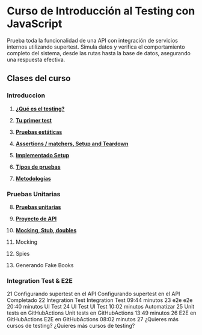 # Curso de Introducción al Testing con JavaScript
Prueba toda la funcionalidad de una API con integración de servicios internos utilizando supertest. Simula datos y verifica el comportamiento completo del sistema, desde las rutas hasta la base de datos, asegurando una respuesta efectiva.

## Clases del curso

### Introduccion
1. **[¿Qué es el testing?](./topics/1-1-what-is-testing.md)**

2. **[Tu primer test](./topics/1-2-your-first-test.md)**

3. **[Pruebas estáticas](./topics/1-3-static-tests.md)**

4. **[Assertions / matchers, Setup and Teardown](./topics/1-4-assertions.md)**

5. **[Implementado Setup](./topics/1-5-setup-implemented.md)**

6. **[Tipos de pruebas](./topics/1-6-types-of-tests.md)**

7. **[Metodologías](./topics/1-7-methodologies.md)**

### Pruebas Unitarias
8. **[Pruebas unitarias](./topics/2-1-unit-tests.md)**

9. **[Proyecto de API](./topics/2-2-api-project.md)**

10. **[Mocking, Stub, doubles](./topics/2-3-mocking-stub-doubles.md)**

18. Mocking

19. Spies

20. Generando Fake Books

### Integration Test & E2E
21
Configurando supertest en el API
Configurando supertest en el API
Completado
22
Integration Test
Integration Test
09:44 minutos
23
e2e
e2e
20:40 minutos
UI Test
24
UI Test
UI Test
10:02 minutos
Automatizar
25
Unit tests en GitHubActions
Unit tests en GitHubActions
13:49 minutos
26
E2E en GitHubActions
E2E en GitHubActions
08:02 minutos
27
¿Quieres más cursos de testing?
¿Quieres más cursos de testing?
